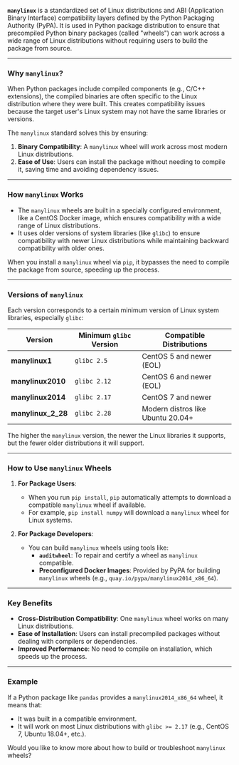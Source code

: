 **`manylinux`** is a standardized set of Linux distributions and ABI (Application Binary Interface) compatibility layers defined by the Python Packaging Authority (PyPA). It is used in Python package distribution to ensure that precompiled Python binary packages (called "wheels") can work across a wide range of Linux distributions without requiring users to build the package from source.

---

### **Why `manylinux`?**
When Python packages include compiled components (e.g., C/C++ extensions), the compiled binaries are often specific to the Linux distribution where they were built. This creates compatibility issues because the target user's Linux system may not have the same libraries or versions.

The `manylinux` standard solves this by ensuring:
1. **Binary Compatibility**: A `manylinux` wheel will work across most modern Linux distributions.
2. **Ease of Use**: Users can install the package without needing to compile it, saving time and avoiding dependency issues.

---

### **How `manylinux` Works**
- The `manylinux` wheels are built in a specially configured environment, like a CentOS Docker image, which ensures compatibility with a wide range of Linux distributions.
- It uses older versions of system libraries (like `glibc`) to ensure compatibility with newer Linux distributions while maintaining backward compatibility with older ones.

When you install a `manylinux` wheel via `pip`, it bypasses the need to compile the package from source, speeding up the process.

---

### **Versions of `manylinux`**
Each version corresponds to a certain minimum version of Linux system libraries, especially `glibc`:

| Version               | Minimum `glibc` Version | Compatible Distributions            |
|-----------------------|-------------------------|-------------------------------------|
| **manylinux1**        | `glibc 2.5`            | CentOS 5 and newer (EOL)           |
| **manylinux2010**     | `glibc 2.12`           | CentOS 6 and newer (EOL)           |
| **manylinux2014**     | `glibc 2.17`           | CentOS 7 and newer                 |
| **manylinux_2_28**    | `glibc 2.28`           | Modern distros like Ubuntu 20.04+  |

The higher the `manylinux` version, the newer the Linux libraries it supports, but the fewer older distributions it will support.

---

### **How to Use `manylinux` Wheels**
1. **For Package Users**:
   - When you run `pip install`, `pip` automatically attempts to download a compatible `manylinux` wheel if available.
   - For example, `pip install numpy` will download a `manylinux` wheel for Linux systems.

2. **For Package Developers**:
   - You can build `manylinux` wheels using tools like:
     - **`auditwheel`**: To repair and certify a wheel as `manylinux` compatible.
     - **Preconfigured Docker Images**: Provided by PyPA for building `manylinux` wheels (e.g., `quay.io/pypa/manylinux2014_x86_64`).

---

### **Key Benefits**
- **Cross-Distribution Compatibility**: One `manylinux` wheel works on many Linux distributions.
- **Ease of Installation**: Users can install precompiled packages without dealing with compilers or dependencies.
- **Improved Performance**: No need to compile on installation, which speeds up the process.

---

### **Example**
If a Python package like `pandas` provides a `manylinux2014_x86_64` wheel, it means that:
- It was built in a compatible environment.
- It will work on most Linux distributions with `glibc >= 2.17` (e.g., CentOS 7, Ubuntu 18.04+, etc.).

Would you like to know more about how to build or troubleshoot `manylinux` wheels?
